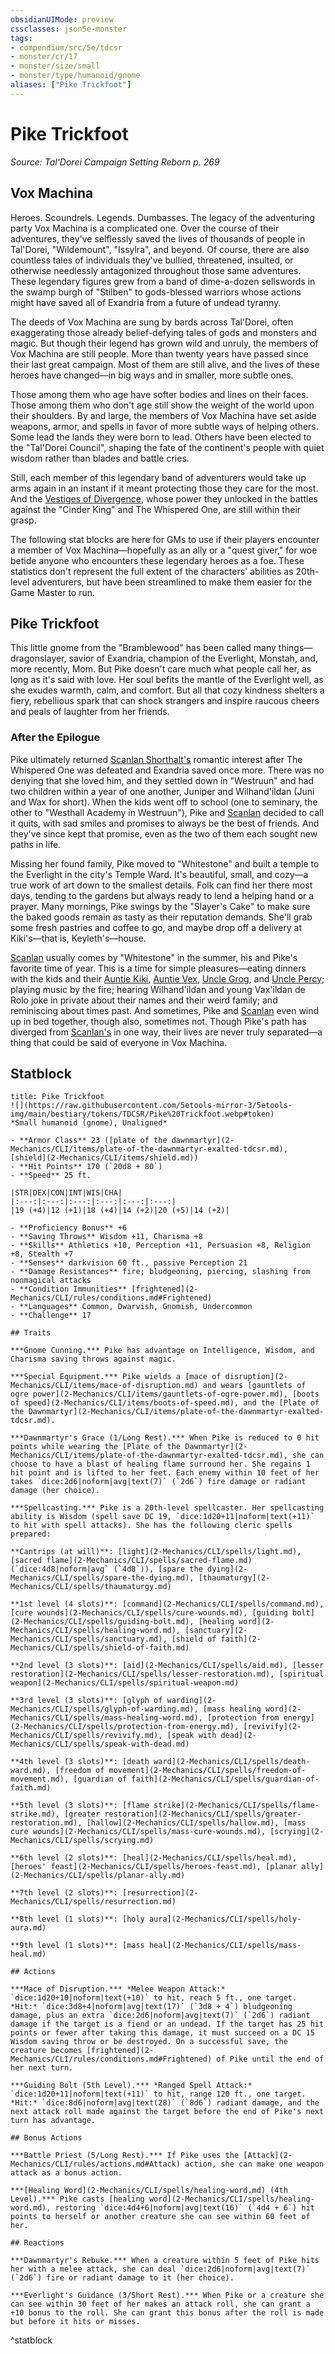 ```yaml
---
obsidianUIMode: preview
cssclasses: json5e-monster
tags:
- compendium/src/5e/tdcsr
- monster/cr/17
- monster/size/small
- monster/type/humanoid/gnome
aliases: ["Pike Trickfoot"]
---
```

# Pike Trickfoot
*Source: Tal'Dorei Campaign Setting Reborn p. 269*  

## Vox Machina

Heroes. Scoundrels. Legends. Dumbasses. The legacy of the adventuring party Vox Machina is a complicated one. Over the course of their adventures, they've selflessly saved the lives of thousands of people in Tal'Dorei, "Wildemount", "Issylra", and beyond. Of course, there are also countless tales of individuals they've bullied, threatened, insulted, or otherwise needlessly antagonized throughout those same adventures. These legendary figures grew from a band of dime-a-dozen sellswords in the swamp burgh of "Stilben" to gods-blessed warriors whose actions might have saved all of Exandria from a future of undead tyranny.

The deeds of Vox Machina are sung by bards across Tal'Dorei, often exaggerating those already belief-defying tales of gods and monsters and magic. But though their legend has grown wild and unruly, the members of Vox Machina are still people. More than twenty years have passed since their last great campaign. Most of them are still alive, and the lives of these heroes have changed—in big ways and in smaller, more subtle ones.

Those among them who age have softer bodies and lines on their faces. Those among them who don't age still show the weight of the world upon their shoulders. By and large, the members of Vox Machina have set aside weapons, armor, and spells in favor of more subtle ways of helping others. Some lead the lands they were born to lead. Others have been elected to the "Tal'Dorei Council", shaping the fate of the continent's people with quiet wisdom rather than blades and battle cries.

Still, each member of this legendary band of adventurers would take up arms again in an instant if it meant protecting those they care for the most. And the [Vestiges of Divergence](2-Mechanics/CLI/tables/vestiges-of-divergence-by-advancement-tdcsr.md), whose power they unlocked in the battles against the "Cinder King" and The Whispered One, are still within their grasp.

The following stat blocks are here for GMs to use if their players encounter a member of Vox Machina—hopefully as an ally or a "quest giver," for woe betide anyone who encounters these legendary heroes as a foe. These statistics don't represent the full extent of the characters' abilities as 20th-level adventurers, but have been streamlined to make them easier for the Game Master to run.

## Pike Trickfoot

This little gnome from the "Bramblewood" has been called many things—dragonslayer, savior of Exandria, champion of the Everlight, Monstah, and, more recently, Mom. But Pike doesn't care much what people call her, as long as it's said with love. Her soul befits the mantle of the Everlight well, as she exudes warmth, calm, and comfort. But all that cozy kindness shelters a fiery, rebellious spark that can shock strangers and inspire raucous cheers and peals of laughter from her friends.

### After the Epilogue

Pike ultimately returned [Scanlan Shorthalt's](2-Mechanics/CLI/bestiary/npc/scanlan-shorthalt-tdcsr.md) romantic interest after The Whispered One was defeated and Exandria saved once more. There was no denying that she loved him, and they settled down in "Westruun" and had two children within a year of one another, Juniper and Wilhand'ildan (Juni and Wax for short). When the kids went off to school (one to seminary, the other to "Westhall Academy in Westruun"), Pike and [Scanlan](2-Mechanics/CLI/bestiary/npc/scanlan-shorthalt-tdcsr.md) decided to call it quits, with sad smiles and promises to always be the best of friends. And they've since kept that promise, even as the two of them each sought new paths in life.

Missing her found family, Pike moved to "Whitestone" and built a temple to the Everlight in the city's Temple Ward. It's beautiful, small, and cozy—a true work of art down to the smallest details. Folk can find her there most days, tending to the gardens but always ready to lend a helping hand or a prayer. Many mornings, Pike swings by the "Slayer's Cake" to make sure the baked goods remain as tasty as their reputation demands. She'll grab some fresh pastries and coffee to go, and maybe drop off a delivery at Kiki's—that is, Keyleth's—house.

[Scanlan](2-Mechanics/CLI/bestiary/npc/scanlan-shorthalt-tdcsr.md) usually comes by "Whitestone" in the summer, his and Pike's favorite time of year. This is a time for simple pleasures—eating dinners with the kids and their [Auntie Kiki](2-Mechanics/CLI/bestiary/npc/keyleth-voice-of-the-tempest-tdcsr.md), [Auntie Vex](2-Mechanics/CLI/bestiary/humanoid/vexahlia-tdcsr.md), [Uncle Grog](2-Mechanics/CLI/bestiary/npc/grog-strongjaw-tdcsr.md), and [Uncle Percy](2-Mechanics/CLI/bestiary/humanoid/percival-de-rolo-tdcsr.md); playing music by the fire; hearing Wilhand'ildan and young Vax'ildan de Rolo joke in private about their names and their weird family; and reminiscing about times past. And sometimes, Pike and [Scanlan](2-Mechanics/CLI/bestiary/npc/scanlan-shorthalt-tdcsr.md) even wind up in bed together, though also, sometimes not. Though Pike's path has diverged from [Scanlan's](2-Mechanics/CLI/bestiary/npc/scanlan-shorthalt-tdcsr.md) in one way, their lives are never truly separated—a thing that could be said of everyone in Vox Machina.

## Statblock

```ad-statblock
title: Pike Trickfoot
![](https://raw.githubusercontent.com/5etools-mirror-3/5etools-img/main/bestiary/tokens/TDCSR/Pike%20Trickfoot.webp#token)
*Small humanoid (gnome), Unaligned*

- **Armor Class** 23 ([plate of the dawnmartyr](2-Mechanics/CLI/items/plate-of-the-dawnmartyr-exalted-tdcsr.md), [shield](2-Mechanics/CLI/items/shield.md))
- **Hit Points** 170 (`20d8 + 80`)
- **Speed** 25 ft.

|STR|DEX|CON|INT|WIS|CHA|
|:---:|:---:|:---:|:---:|:---:|:---:|
|19 (+4)|12 (+1)|18 (+4)|14 (+2)|20 (+5)|14 (+2)|

- **Proficiency Bonus** +6
- **Saving Throws** Wisdom +11, Charisma +8
- **Skills** Athletics +10, Perception +11, Persuasion +8, Religion +8, Stealth +7
- **Senses** darkvision 60 ft., passive Perception 21
- **Damage Resistances** fire; bludgeoning, piercing, slashing from nonmagical attacks
- **Condition Immunities** [frightened](2-Mechanics/CLI/rules/conditions.md#Frightened)
- **Languages** Common, Dwarvish, Gnomish, Undercommon
- **Challenge** 17

## Traits

***Gnome Cunning.*** Pike has advantage on Intelligence, Wisdom, and Charisma saving throws against magic.

***Special Equipment.*** Pike wields a [mace of disruption](2-Mechanics/CLI/items/mace-of-disruption.md) and wears [gauntlets of ogre power](2-Mechanics/CLI/items/gauntlets-of-ogre-power.md), [boots of speed](2-Mechanics/CLI/items/boots-of-speed.md), and the [Plate of the Dawnmartyr](2-Mechanics/CLI/items/plate-of-the-dawnmartyr-exalted-tdcsr.md).

***Dawnmartyr's Grace (1/Long Rest).*** When Pike is reduced to 0 hit points while wearing the [Plate of the Dawnmartyr](2-Mechanics/CLI/items/plate-of-the-dawnmartyr-exalted-tdcsr.md), she can choose to have a blast of healing flame surround her. She regains 1 hit point and is lifted to her feet. Each enemy within 10 feet of her takes `dice:2d6|noform|avg|text(7)` (`2d6`) fire damage or radiant damage (her choice).

***Spellcasting.*** Pike is a 20th-level spellcaster. Her spellcasting ability is Wisdom (spell save DC 19, `dice:1d20+11|noform|text(+11)` to hit with spell attacks). She has the following cleric spells prepared:

**Cantrips (at will)**: [light](2-Mechanics/CLI/spells/light.md), [sacred flame](2-Mechanics/CLI/spells/sacred-flame.md) (`dice:4d8|noform|avg` (`4d8`)), [spare the dying](2-Mechanics/CLI/spells/spare-the-dying.md), [thaumaturgy](2-Mechanics/CLI/spells/thaumaturgy.md)

**1st level (4 slots)**: [command](2-Mechanics/CLI/spells/command.md), [cure wounds](2-Mechanics/CLI/spells/cure-wounds.md), [guiding bolt](2-Mechanics/CLI/spells/guiding-bolt.md), [healing word](2-Mechanics/CLI/spells/healing-word.md), [sanctuary](2-Mechanics/CLI/spells/sanctuary.md), [shield of faith](2-Mechanics/CLI/spells/shield-of-faith.md)

**2nd level (3 slots)**: [aid](2-Mechanics/CLI/spells/aid.md), [lesser restoration](2-Mechanics/CLI/spells/lesser-restoration.md), [spiritual weapon](2-Mechanics/CLI/spells/spiritual-weapon.md)

**3rd level (3 slots)**: [glyph of warding](2-Mechanics/CLI/spells/glyph-of-warding.md), [mass healing word](2-Mechanics/CLI/spells/mass-healing-word.md), [protection from energy](2-Mechanics/CLI/spells/protection-from-energy.md), [revivify](2-Mechanics/CLI/spells/revivify.md), [speak with dead](2-Mechanics/CLI/spells/speak-with-dead.md)

**4th level (3 slots)**: [death ward](2-Mechanics/CLI/spells/death-ward.md), [freedom of movement](2-Mechanics/CLI/spells/freedom-of-movement.md), [guardian of faith](2-Mechanics/CLI/spells/guardian-of-faith.md)

**5th level (3 slots)**: [flame strike](2-Mechanics/CLI/spells/flame-strike.md), [greater restoration](2-Mechanics/CLI/spells/greater-restoration.md), [hallow](2-Mechanics/CLI/spells/hallow.md), [mass cure wounds](2-Mechanics/CLI/spells/mass-cure-wounds.md), [scrying](2-Mechanics/CLI/spells/scrying.md)

**6th level (2 slots)**: [heal](2-Mechanics/CLI/spells/heal.md), [heroes' feast](2-Mechanics/CLI/spells/heroes-feast.md), [planar ally](2-Mechanics/CLI/spells/planar-ally.md)

**7th level (2 slots)**: [resurrection](2-Mechanics/CLI/spells/resurrection.md)

**8th level (1 slots)**: [holy aura](2-Mechanics/CLI/spells/holy-aura.md)

**9th level (1 slots)**: [mass heal](2-Mechanics/CLI/spells/mass-heal.md)

## Actions

***Mace of Disruption.*** *Melee Weapon Attack:* `dice:1d20+10|noform|text(+10)` to hit, reach 5 ft., one target. *Hit:* `dice:3d8+4|noform|avg|text(17)` (`3d8 + 4`) bludgeoning damage, plus an extra `dice:2d6|noform|avg|text(7)` (`2d6`) radiant damage if the target is a fiend or an undead. If the target has 25 hit points or fewer after taking this damage, it must succeed on a DC 15 Wisdom saving throw or be destroyed. On a successful save, the creature becomes [frightened](2-Mechanics/CLI/rules/conditions.md#Frightened) of Pike until the end of her next turn.

***Guiding Bolt (5th Level).*** *Ranged Spell Attack:* `dice:1d20+11|noform|text(+11)` to hit, range 120 ft., one target. *Hit:* `dice:8d6|noform|avg|text(28)` (`8d6`) radiant damage, and the next attack roll made against the target before the end of Pike's next turn has advantage.

## Bonus Actions

***Battle Priest (5/Long Rest).*** If Pike uses the [Attack](2-Mechanics/CLI/rules/actions.md#Attack) action, she can make one weapon attack as a bonus action.

***[Healing Word](2-Mechanics/CLI/spells/healing-word.md) (4th Level).*** Pike casts [healing word](2-Mechanics/CLI/spells/healing-word.md), restoring `dice:4d4+6|noform|avg|text(16)` (`4d4 + 6`) hit points to herself or another creature she can see within 60 feet of her.

## Reactions

***Dawnmartyr's Rebuke.*** When a creature within 5 feet of Pike hits her with a melee attack, she can deal `dice:2d6|noform|avg|text(7)` (`2d6`) fire or radiant damage to it (her choice).

***Everlight's Guidance (3/Short Rest).*** When Pike or a creature she can see within 30 feet of her makes an attack roll, she can grant a +10 bonus to the roll. She can grant this bonus after the roll is made but before it hits or misses.
```
^statblock
